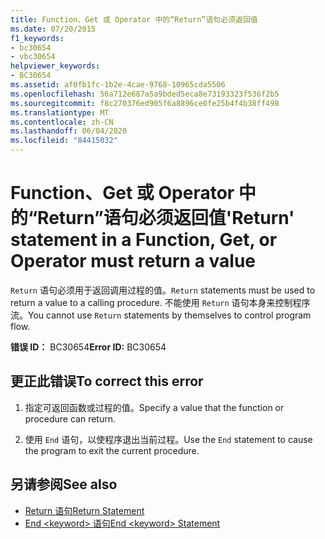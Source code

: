 ```yaml
---
title: Function、Get 或 Operator 中的“Return”语句必须返回值
ms.date: 07/20/2015
f1_keywords:
- bc30654
- vbc30654
helpviewer_keywords:
- BC30654
ms.assetid: af0fb1fc-1b2e-4cae-9768-10965cda5506
ms.openlocfilehash: 56a712e687a5a9bded5eca8e73193323f536f2b5
ms.sourcegitcommit: f8c270376ed905f6a8896ce0fe25b4f4b38ff498
ms.translationtype: MT
ms.contentlocale: zh-CN
ms.lasthandoff: 06/04/2020
ms.locfileid: "84415032"
---
```

# <a name="return-statement-in-a-function-get-or-operator-must-return-a-value"></a><span data-ttu-id="249ea-102">Function、Get 或 Operator 中的“Return”语句必须返回值</span><span class="sxs-lookup"><span data-stu-id="249ea-102">'Return' statement in a Function, Get, or Operator must return a value</span></span>
<span data-ttu-id="249ea-103">`Return` 语句必须用于返回调用过程的值。</span><span class="sxs-lookup"><span data-stu-id="249ea-103">`Return` statements must be used to return a value to a calling procedure.</span></span> <span data-ttu-id="249ea-104">不能使用 `Return` 语句本身来控制程序流。</span><span class="sxs-lookup"><span data-stu-id="249ea-104">You cannot use `Return` statements by themselves to control program flow.</span></span>  
  
 <span data-ttu-id="249ea-105">**错误 ID：** BC30654</span><span class="sxs-lookup"><span data-stu-id="249ea-105">**Error ID:** BC30654</span></span>  
  
## <a name="to-correct-this-error"></a><span data-ttu-id="249ea-106">更正此错误</span><span class="sxs-lookup"><span data-stu-id="249ea-106">To correct this error</span></span>  
  
1. <span data-ttu-id="249ea-107">指定可返回函数或过程的值。</span><span class="sxs-lookup"><span data-stu-id="249ea-107">Specify a value that the function or procedure can return.</span></span>  
  
2. <span data-ttu-id="249ea-108">使用 `End` 语句，以使程序退出当前过程。</span><span class="sxs-lookup"><span data-stu-id="249ea-108">Use the `End` statement to cause the program to exit the current procedure.</span></span>  
  
## <a name="see-also"></a><span data-ttu-id="249ea-109">另请参阅</span><span class="sxs-lookup"><span data-stu-id="249ea-109">See also</span></span>

- [<span data-ttu-id="249ea-110">Return 语句</span><span class="sxs-lookup"><span data-stu-id="249ea-110">Return Statement</span></span>](../language-reference/statements/return-statement.md)
- [<span data-ttu-id="249ea-111">End \<keyword> 语句</span><span class="sxs-lookup"><span data-stu-id="249ea-111">End \<keyword> Statement</span></span>](../language-reference/statements/end-keyword-statement.md)
